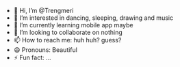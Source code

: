 - 👋 Hi, I’m @Trengmeri
- 👀 I’m interested in dancing, sleeping, drawing and music 
- 🌱 I’m currently learning mobile app maybe
- 💞️ I’m looking to collaborate on nothing
- 📫 How to reach me: huh huh? guess?
- 😄 Pronouns: Beautiful
- ⚡ Fun fact: ...

<!---
Trengmeri/Trengmeri is a ✨ special ✨ repository because its `README.md` (this file) appears on your GitHub profile.
You can click the Preview link to take a look at your changes.
--->
